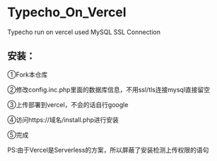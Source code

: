 # Typecho_On_Vercel
Typecho run on vercel used MySQL SSL Connection

## 安装：
①Fork本仓库

②修改config.inc.php里面的数据库信息，不用ssl/tls连接mysql直接留空

③上传部署到vercel，不会的话自行google

④访问https://域名/install.php进行安装

⑤完成

PS:由于Vercel是Serverless的方案，所以屏蔽了安装检测上传权限的语句
